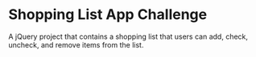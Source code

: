 # Shopping List App Challenge

A jQuery project that contains a shopping list that users can add, check, uncheck, and remove items from the list.